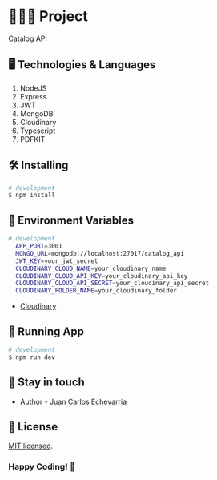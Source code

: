 # 👨🏻‍💻 Project

Catalog API

## 🖥 Technologies & Languages

1. NodeJS
2. Express
3. JWT
4. MongoDB
5. Cloudinary
6. Typescript
7. PDFKIT

## 🛠 Installing

```bash
# development
$ npm install
```

## 🔑 Environment Variables

```bash
# development
  APP_PORT=3001
  MONGO_URL=mongodb://localhost:27017/catalog_api
  JWT_KEY=your_jwt_secret
  CLOUDINARY_CLOUD_NAME=your_cloudinary_name
  CLOUDINARY_CLOUD_API_KEY=your_cloudinary_api_key
  CLOUDINARY_CLOUD_API_SECRET=your_cloudinary_api_secret
  CLOUDINARY_FOLDER_NAME=your_cloudinary_folder
```

- [Cloudinary](https://cloudinary.com/)


## 🍏 Running App

```bash
# development
$ npm run dev
```

## 🐨 Stay in touch

- Author - [Juan Carlos Echevarria](https://juancarlosechevarria.netlify.app/)

## 🪪 License

[MIT licensed](LICENSE).

### Happy Coding! 🚀
